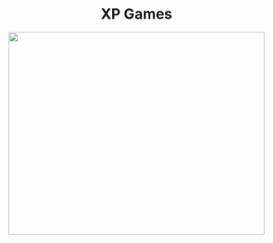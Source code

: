 <h1 align="center"> XP Games </h1>

<img src="/imagens/gamer-chair-with-multicolored-neon-lights.jpg" width="100%" height="400">


